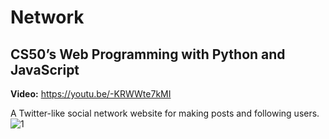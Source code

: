 # Network
## CS50’s Web Programming with Python and JavaScript
**Video:** https://youtu.be/-KRWWte7kMI

A Twitter-like social network website for making posts and following users.
![1](https://cs50.harvard.edu/web/2020/projects/4/images/network.png)
